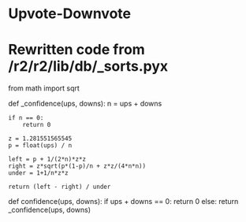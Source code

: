 # Upvote-Downvote
# Rewritten code from /r2/r2/lib/db/_sorts.pyx
from math import sqrt

def _confidence(ups, downs):
    n = ups + downs

    if n == 0:
        return 0

    z = 1.281551565545
    p = float(ups) / n

    left = p + 1/(2*n)*z*z
    right = z*sqrt(p*(1-p)/n + z*z/(4*n*n))
    under = 1+1/n*z*z

    return (left - right) / under

def confidence(ups, downs):
    if ups + downs == 0:
        return 0
    else:
        return _confidence(ups, downs)
